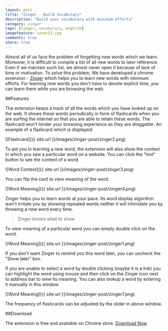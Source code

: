 ```yaml
---
layout: post
title: "Zinger - Build Vocabulary"
description: "Build your vocabulary with minimum efforts"
category: zinger
tags: [zinger, vocabulary, english]
imagefeature: cover13.jpg
comments: true
share: true
---
```


Almost all of us face the problem of forgetting new words which we learn. Moreover, it is difficult to compile a list of all new words to later reference. Even if we maintain such list, we almost never open it because of lack of time or motivation. To solve this problem, We have developed a chrome extension - [Zinger](https://chrome.google.com/webstore/detail/zinger/fcpibijcomgjkeecnmjkkjfcnfnaldin?hl=en-US&gl=IN) which helps you to learn new words with minimum efforts. For learning new words you don't have to devote explicit time, you can learn them while you are browsing the web.

##Features

The extension keeps a track of all the words which you have looked up on the web. It shows these words periodically in form of flashcards when you are surfing the internet so that you are able to retain these words. The flashcard won't hinder your browsing experience as they are _draggable_. An example of a flashcard which is displayed:

![Flashcard]({{ site.url }}/images/zinger-post/zinger2.png)

To aid you in learning a new word, the extension will also show the context in which you saw a particular word on a website. You can click the "hint" button to see the context of a word.

![Word Context]({{ site.url }}/images/zinger-post/zinger3.png)

You can flip the card to view meaning of the word.

![Word Meaning]({{ site.url }}/images/zinger-post/zinger4.png)

Zinger helps you to learn words at your pace. Its word display algorithm won't irritate you by showing repeated words neither it will intimidate you by throwing a new word every time.

> Zinger knows what to show

To view meaning of a particular word you can simply double click on the word.

![Word Meaning]({{ site.url }}/images/zinger-post/zinger1.png)

If you don't want Zinger to remind you this word later, you can uncheck the "Show later" box.

If you are unable to select a word by double clicking (maybe it is a link) you can highlight the word using mouse and then click on the Zinger icon next to address bar to view its meaning. You can also lookup a word by entering it manually in this window.

![Word Meaning]({{ site.url }}/images/zinger-post/zinger7.png)

The frequency of flashcards can be adjusted by the slider in above window.

##Download

The extension is free and available on Chrome store. [Download Now](https://chrome.google.com/webstore/detail/zinger/fcpibijcomgjkeecnmjkkjfcnfnaldin?hl=en-US&gl=IN)
